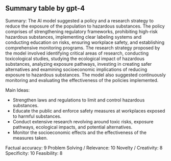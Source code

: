 ## Summary table by gpt-4
Summary: 
The AI model suggested a policy and a research strategy to reduce the exposure of the population to hazardous substances. The policy comprises of strengthening regulatory frameworks, prohibiting high-risk hazardous substances, implementing clear labeling systems and conducting education on risks, ensuring workplace safety, and establishing comprehensive monitoring programs. The research strategy proposed by the model involved identifying critical areas of research, conducting toxicological studies, studying the ecological impact of hazardous substances, analyzing exposure pathways, investing in creating safer alternatives and examining socioeconomic implications of reducing exposure to hazardous substances. The model also suggested continuously monitoring and evaluating the effectiveness of the policies implemented.

Main Ideas: 
- Strengthen laws and regulations to limit and control hazardous substances.
- Educate the public and enforce safety measures at workplaces exposed to harmful substances.
- Conduct extensive research revolving around toxic risks, exposure pathways, ecological impacts, and potential alternatives.
- Monitor the socioeconomic effects and the effectiveness of the measures taken.

Factual accuracy: 9
Problem Solving / Relevance: 10
Novelty / Creativity: 8
Specificity: 10
Feasibility: 8
